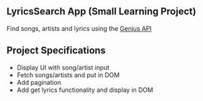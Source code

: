 ## LyricsSearch App (Small Learning Project)

Find songs, artists and lyrics using the [Genius API](https://docs.genius.com/#/getting-started-h1)

## Project Specifications

- Display UI with song/artist input
- Fetch songs/artists and put in DOM
- Add pagination
- Add get lyrics functionality and display in DOM
